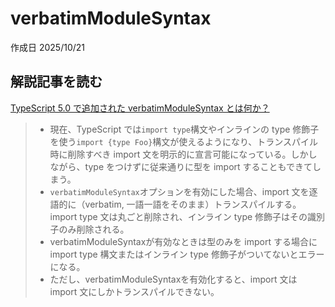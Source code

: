 # verbatimModuleSyntax

作成日 2025/10/21

## 解説記事を読む

[TypeScript 5.0 で追加された verbatimModuleSyntax とは何か？](https://zenn.dev/teppeis/articles/2023-04-typescript-5_0-verbatim-module-syntax)

>- 現在、TypeScript では`import type`構文やインラインの type 修飾子を使う`import {type Foo}`構文が使えるようになり、トランスパイル時に削除すべき import 文を明示的に宣言可能になっている。しかしながら、type をつけずに従来通りに型を import することもできてしまう。
>- `verbatimModuleSyntax`オプションを有効にした場合、import 文を逐語的に（verbatim, 一語一語をそのまま）トランスパイルする。import type 文は丸ごと削除され、インライン type 修飾子はその識別子のみ削除される。
>- verbatimModuleSyntaxが有効なときは型のみを import する場合に import type 構文またはインライン type 修飾子がついてないとエラーになる。
>- ただし、verbatimModuleSyntaxを有効化すると、import 文は import 文にしかトランスパイルできない。
